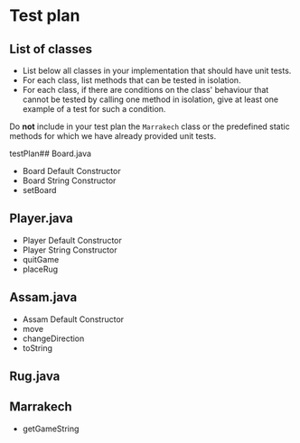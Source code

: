 
# Test plan

## List of classes

* List below all classes in your implementation that should have unit tests.
* For each class, list methods that can be tested in isolation.
* For each class, if there are conditions on the class' behaviour that cannot
  be tested by calling one method in isolation, give at least one example of
  a test for such a condition.

Do **not** include in your test plan the `Marrakech` class or the predefined
static methods for which we have already provided unit tests.

testPlan## Board.java
* Board Default Constructor
* Board String Constructor
* setBoard

## Player.java
* Player Default Constructor
* Player String Constructor
* quitGame
* placeRug

## Assam.java
* Assam Default Constructor
* move
* changeDirection
* toString

## Rug.java

## Marrakech
* getGameString